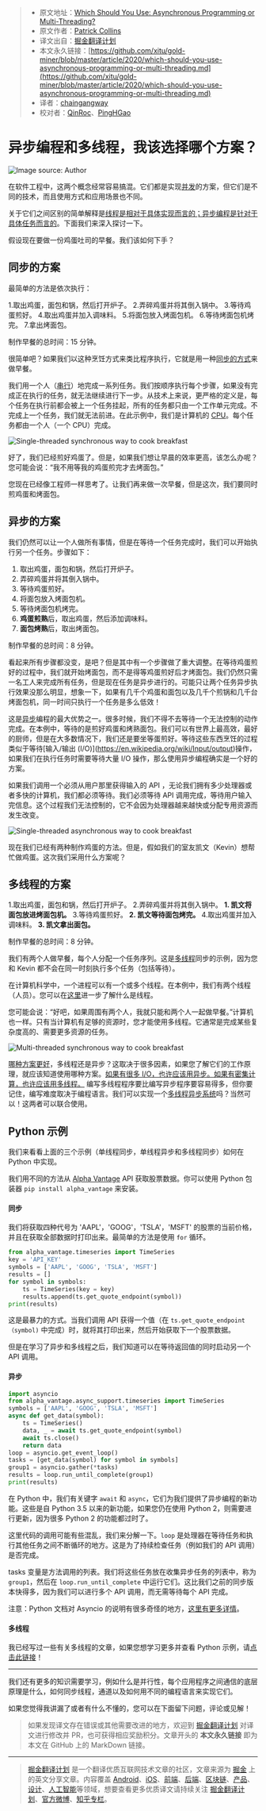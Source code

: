 > * 原文地址：[Which Should You Use: Asynchronous Programming or Multi-Threading?](https://medium.com/better-programming/which-should-you-use-asynchronous-programming-or-multi-threading-7435ec9adc8e)
> * 原文作者：[Patrick Collins](https://medium.com/@patrick.collins_58673)
> * 译文出自：[掘金翻译计划](https://github.com/xitu/gold-miner)
> * 本文永久链接：[https://github.com/xitu/gold-miner/blob/master/article/2020/which-should-you-use-asynchronous-programming-or-multi-threading.md](https://github.com/xitu/gold-miner/blob/master/article/2020/which-should-you-use-asynchronous-programming-or-multi-threading.md)
> * 译者：[chaingangway](https://github.com/chaingangway)
> * 校对者：[QinRoc](https://github.com/QinRoc)、[PingHGao](https://github.com/PingHGao)

# 异步编程和多线程，我该选择哪个方案？

![Image source: Author](https://cdn-images-1.medium.com/max/4608/1*G-JcOwcbJfFe70evn2FoNA.png)

在软件工程中，这两个概念经常容易搞混。它们都是实现[并发](https://en.wikipedia.org/wiki/Concurrency_(computer_science))的方案，但它们是不同的技术，而且使用方式和应用场景也不同。

关于它们之间区别的简单解释是[线程是相对于具体实现而言的；异步编程是针对于具体任务而言的](https://stackoverflow.com/questions/34680985/what-is-the-difference-between-asynchronous-programming-and-multithreading)。下面我们来深入探讨一下。

假设现在要做一份鸡蛋吐司的早餐。我们该如何下手？

## 同步的方案

最简单的方法是依次执行：

1.取出鸡蛋，面包和锅，然后打开炉子。
2.弄碎鸡蛋并将其倒入锅中。
3.等待鸡蛋煎好。
4.取出鸡蛋并加入调味料。
5.将面包放入烤面包机。
6.等待烤面包机烤完。
7.拿出烤面包。

制作早餐的总时间：15 分钟。

很简单吧？如果我们以这种烹饪方式来类比程序执行，它就是用一种[同步的方式](https://stackoverflow.com/questions/748175/asynchronous-vs-synchronous-execution-what-does-it-really-mean)来做早餐。

我们用一个人（[串行](https://en.wikipedia.org/wiki/Serialism)）地完成一系列任务。我们按顺序执行每个步骤，如果没有完成正在执行的任务，就无法继续进行下一步。从技术上来说，更严格的定义是，每个任务在执行前都会被上一个任务挂起，所有的任务都只由一个工作单元完成。不完成上一个任务，我们就无法前进。在此示例中，我们是计算机的 [CPU](https://en.wikipedia.org/wiki/Central_processing_unit)。每个任务都由一个人（一个 CPU）完成。

![Single-threaded synchronous way to cook breakfast](https://cdn-images-1.medium.com/max/4608/1*tqb0_sHBGF4TlSWPDY7j7w.png)

好了，我们已经煎好鸡蛋了。但是，如果我们想让早晨的效率更高，该怎么办呢？您可能会说：“我不用等我的鸡蛋煎完才去烤面包。”

您现在已经像工程师一样思考了。让我们再来做一次早餐，但是这次，我们要同时煎鸡蛋和烤面包。

## 异步的方案

我们仍然可以让一个人做所有事情，但是在等待一个任务完成时，我们可以开始执行另一个任务。步骤如下：

1. 取出鸡蛋，面包和锅，然后打开炉子。
2. 弄碎鸡蛋并将其倒入锅中。
3. 等待鸡蛋煎好。
4. 将面包放入烤面包机。
5. 等待烤面包机烤完。
6. **鸡蛋煎熟**后，取出鸡蛋，然后添加调味料。
7. **面包烤熟**后，取出烤面包。

制作早餐的总时间：8 分钟。

看起来所有步骤都没变，是吧？但是其中有一个步骤做了重大调整。在等待鸡蛋煎好的过程中，我们就开始烤面包，而不是得等鸡蛋煎好后才烤面包。我们仍然只需一名工人来完成所有任务，但是现在任务是异步进行的。可能只让两个任务异步执行效果没那么明显，想象一下，如果有几千个鸡蛋和面包以及几千个煎锅和几千台烤面包机，同一时间只执行一个任务是多么低效！

这是[异步](https://en.wikipedia.org/wiki/Asynchrony_(computer_programming))编程的最大优势之一。很多时候，我们不得不去等待一个无法控制的动作完成。在本例中，等待的是煎好鸡蛋和烤熟面包。我们可以有世界上最高效，最好的厨师，但是在大多数情况下，我们还是要坐等蛋煎好。等待这些东西烹饪的过程类似于等待[输入/输出 (I/O)](https://en.wikipedia.org/wiki/Input/output)操作，如果我们在执行任务时需要等待大量 I/O 操作，那么使用异步编程确实是一个好的方案。

如果我们调用一个必须从用户那里获得输入的 API ，无论我们拥有多少处理器或者多快的计算机，我们都必须等待。我们必须等待 API 调用完成，等待用户输入完信息。这个过程我们无法控制的，它不会因为处理器越来越快或分配专用资源而发生改变。

![Single-threaded asynchronous way to cook breakfast](https://cdn-images-1.medium.com/max/4608/1*WXtQa9WJYl96TjkCB2Fu9w.png)

现在我们已经有两种制作鸡蛋的方法。但是，假如我们的室友凯文（Kevin）想帮忙做鸡蛋。这次我们采用什么方案呢？

## 多线程的方案

1.取出鸡蛋，面包和锅，然后打开炉子。
2.弄碎鸡蛋并将其倒入锅中。 **1. 凯文将面包放进烤面包机。**
3.等待鸡蛋煎好。 **2. 凯文等待面包烤完。**
4.取出鸡蛋并加入调味料。 **3. 凯文拿出面包。**

制作早餐的总时间：8 分钟。

我们有两个人做早餐，每个人分配一个任务序列。这是[多线程](https://en.wikipedia.org/wiki/Multithreading_(computer_architecture))同步的示例，因为您和 Kevin 都不会在同一时刻执行多个任务（包括等待）。

在计算机科学中，一个进程可以有一个或多个线程。在本例中，我们有两个线程（人员）。您可以在[这里](https://www.computerhope.com/jargon/t/thread.htm)进一步了解什么是线程。

您可能会说：“好吧，如果周围有两个人，我就只能和两个人一起做早餐。”计算机也一样。只有当计算机有足够的资源时，您才能使用多线程。它通常是完成某些复杂度高的、需要更多资源的任务。

![Multi-threaded synchronous way to cook breakfast](https://cdn-images-1.medium.com/max/4608/1*qQOr-cdzcg2S3bqQLMjcvg.png)

[哪种方案更好](https://www.quora.com/What-is-the-difference-between-asynchronous-programming-and-multi-threading)，多线程还是异步？这取决于很多因素，如果您了解它们的工作原理，就应该知道使用哪种方案。[如果有很多 I/O，也许应该用异步。如果有密集计算，也许应该用多线程。](https://stackify.com/when-to-use-asynchronous-programming/) 编写多线程程序要比编写异步程序要容易得多，但你要记住，编写难度取决于编程语言。我们可以实现一个[多线程异步系统](https://codewala.net/2015/07/29/concurrency-vs-multi-threading-vs-asynchronous-programming-explained/)吗？当然可以！这两者可以联合使用。

## Python 示例

我们来看看上面的三个示例（单线程同步，单线程异步和多线程同步）如何在 Python 中实现。

我们用不同的方法从 [Alpha Vantage](https://www.alphavantage.co/) API 获取股票数据。你可以使用 Python 包装器 `pip install alpha_vantage` 来安装。

#### 同步

我们将获取四种代号为 'AAPL'，'GOOG'，'TSLA'，'MSFT' 的股票的当前价格，并且在获取全部数据时打印出来。最简单的方法是使用 `for` 循环。

```Python
from alpha_vantage.timeseries import TimeSeries
key = 'API_KEY'
symbols = ['AAPL', 'GOOG', 'TSLA', 'MSFT']
results = []
for symbol in symbols:
    ts = TimeSeries(key = key)
    results.append(ts.get_quote_endpoint(symbol))
print(results)
```

这是最暴力的方式。当我们调用 API 获得一个值（在 `ts.get_quote_endpoint（symbol)` 中完成）时，就将其打印出来，然后开始获取下一个股票数据。

但是在学习了异步和多线程之后，我们知道可以在等待返回值的同时启动另一个 API 调用。

#### 异步

```Python
import asyncio
from alpha_vantage.async_support.timeseries import TimeSeries
symbols = ['AAPL', 'GOOG', 'TSLA', 'MSFT']
async def get_data(symbol):
    ts = TimeSeries()
    data, _ = await ts.get_quote_endpoint(symbol)
    await ts.close()
    return data
loop = asyncio.get_event_loop()
tasks = [get_data(symbol) for symbol in symbols]
group1 = asyncio.gather(*tasks)
results = loop.run_until_complete(group1)
print(results)
```

在 Python 中，我们有关键字 `await` 和 `async`，它们为我们提供了异步编程的新功能。这些是自 Python 3.5 以来的新功能，如果您仍在使用 Python 2，则需要进行更新，因为很多 Python 2 的功能都过时了。

这里代码的调用可能有些混乱，我们来分解一下。`loop` 是处理器在等待任务和执行其他任务之间不断循环的地方。这是为了持续检查任务（例如我们的 API 调用）是否完成。

tasks 变量是方法调用的列表。我们将这些任务放在收集异步任务的列表中，称为 `group1`，然后在 `loop.run_until_complete` 中运行它们。这比我们之前的同步版本快得多，因为我们可以进行多个 API 调用，而无需等待每个 API 完成。

注意：Python 文档对 Asyncio 的说明有很多奇怪的地方，[这里有更多详情](https://stackoverflow.com/questions/47518874/how-do-i-run-python-asyncio-code-in-a-jupyter-notebook)。

#### 多线程

我已经写过一些有关多线程的文章，如果您想学习更多并查看 Python 示例，请[点击此链接](https://medium.com/alpha-vantage/data-is-taking-to-long-to-get-back-d48e3bf8f59b)！

---

我们还有更多的知识需要学习，例如什么是并行性，每个应用程序之间通信的底层原理是什么，如何同步线程，通道以及如何用不同的编程语言来实现它们。

如果您觉得我讲漏了或者有什么不懂的，您可以在下面留下问题，评论或见解！

> 如果发现译文存在错误或其他需要改进的地方，欢迎到 [掘金翻译计划](https://github.com/xitu/gold-miner) 对译文进行修改并 PR，也可获得相应奖励积分。文章开头的 **本文永久链接** 即为本文在 GitHub 上的 MarkDown 链接。

---

> [掘金翻译计划](https://github.com/xitu/gold-miner) 是一个翻译优质互联网技术文章的社区，文章来源为 [掘金](https://juejin.im) 上的英文分享文章。内容覆盖 [Android](https://github.com/xitu/gold-miner#android)、[iOS](https://github.com/xitu/gold-miner#ios)、[前端](https://github.com/xitu/gold-miner#前端)、[后端](https://github.com/xitu/gold-miner#后端)、[区块链](https://github.com/xitu/gold-miner#区块链)、[产品](https://github.com/xitu/gold-miner#产品)、[设计](https://github.com/xitu/gold-miner#设计)、[人工智能](https://github.com/xitu/gold-miner#人工智能)等领域，想要查看更多优质译文请持续关注 [掘金翻译计划](https://github.com/xitu/gold-miner)、[官方微博](http://weibo.com/juejinfanyi)、[知乎专栏](https://zhuanlan.zhihu.com/juejinfanyi)。
